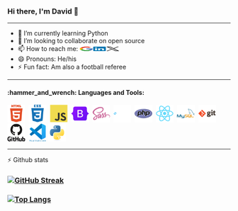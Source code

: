 ### Hi there, I'm David 👋 

<hr>

- 🌱 I’m currently learning Python
- 👯 I’m looking to collaborate on open source
- 📫 How to reach me: <a href="mailto:extendavidba4@gmail.com"><img src="https://github.com/devicons/devicon/blob/master/icons/google/google-original.svg" title="Gmail" alt="Gmail" width="30" height="10"></a><a href="https://www.linkedin.com/in/nwadirioha-david-86324a20a/"><img src="https://github.com/devicons/devicon/blob/master/icons/linkedin/linkedin-original.svg" title="LinkedIn" alt="LinkedIn" width="30" height="10"></a><a href="https://twitter.com/iamdavidlloyd"><img src="https://github.com/devicons/devicon/blob/master/icons/twitter/twitter-original.svg" title="Twitter" alt="Twitter" width="30" height="10"></a>
- 😄 Pronouns: He/his
- ⚡ Fun fact: Am also a football referee

<hr>

<h4>:hammer_and_wrench: Languages and Tools:</h4>
<div>
  <img src="https://github.com/devicons/devicon/blob/master/icons/html5/html5-plain-wordmark.svg" title="HTML5" alt="HTML" width="40" height="40">&nbsp;
  <img src="https://github.com/devicons/devicon/blob/master/icons/css3/css3-plain-wordmark.svg"  title="CSS3" alt="CSS" width="40" height="40"/>&nbsp;
  <img src="https://github.com/devicons/devicon/blob/master/icons/javascript/javascript-original.svg"  title="JAVSCRIPT" alt="JAVASCRIPT" width="40" height="40"/>&nbsp;
  <img src="https://github.com/devicons/devicon/blob/master/icons/bootstrap/bootstrap-original.svg"  title="BOOTSTRAP" alt="BOOTSTRAP" width="40" height="40"/>&nbsp;
  <img src="https://github.com/devicons/devicon/blob/master/icons/sass/sass-original.svg"  title="SASS" alt="SASS" width="40" height="40"/>&nbsp;
  <img src="https://github.com/devicons/devicon/blob/master/icons/tailwindcss/tailwindcss-original-wordmark.svg"  title="TAILWIND" alt="TAILWIND" width="40" height="40"/>&nbsp;
  <img src="https://github.com/devicons/devicon/blob/master/icons/php/php-original.svg"  title="PHP" alt="PHP" width="40" height="40"/>&nbsp;
  <img src="https://github.com/devicons/devicon/blob/master/icons/react/react-original.svg"  title="REACTJS" alt="REACTJS" width="40" height="40"/>&nbsp;
  <img src="https://github.com/devicons/devicon/blob/master/icons/mysql/mysql-original-wordmark.svg"  title="MYSQL" alt="MYSQL" width="40" height="40"/>&nbsp;
  <img src="https://github.com/devicons/devicon/blob/master/icons/git/git-original-wordmark.svg"  title="GIT" alt="GIT" width="40" height="40"/>&nbsp;
  <img src="https://github.com/devicons/devicon/blob/master/icons/github/github-original-wordmark.svg"  title="GITHUB" alt="GITHUB" width="40" height="40"/>&nbsp;
  <img src="https://github.com/devicons/devicon/blob/master/icons/vscode/vscode-original-wordmark.svg"  title="VSCODE" alt="VSCODE" width="40" height="40"/>
  <img src="https://github.com/devicons/devicon/blob/master/icons/python/python-original.svg"  title="PYTHON" alt="PYTHON" width="40" height="40"/>
</div>

<hr>
⚡ Github stats

### [![GitHub Streak](http://github-readme-streak-stats.herokuapp.com?user=Davidlloyd8&theme=nightowl&date_format=M%20j%5B%2C%20Y%5D)](https://git.io/streak-stats)

### [![Top Langs](https://github-readme-stats.vercel.app/api/top-langs/?username=Davidlloyd8&layout=compact&theme=vision-friendly-dark)](https://github.com/anuraghazra/github-readme-stats)




